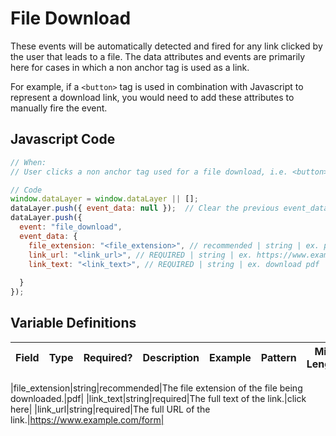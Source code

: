 # File Download

These events will be automatically detected and fired for any link clicked by the user that leads to a file. The data attributes and events are primarily here for cases in which a non anchor tag is used as a link. 

For example, if a `<button>` tag is used in combination with Javascript to represent a download link, you would need to add these attributes to manually fire the event.


## Javascript Code

```js
// When:
// User clicks a non anchor tag used for a file download, i.e. <button>

// Code
window.dataLayer = window.dataLayer || [];
dataLayer.push({ event_data: null });  // Clear the previous event_data object.
dataLayer.push({
  event: "file_download",
  event_data: {
    file_extension: "<file_extension>", // recommended | string | ex. pdf
    link_url: "<link_url>", // REQUIRED | string | ex. https://www.example.com/form
    link_text: "<link_text>", // REQUIRED | string | ex. download pdf
    
  }
});
```

## Variable Definitions

|Field|Type|Required?|Description|Example|Pattern|Min Length|Max Length|Minimum|Maximum|Multiple Of|
| --- | --- | --- | --- | --- | --- | --- | --- | --- | --- | --- |

|file_extension|string|recommended|The file extension of the file being downloaded.|pdf|
|link_text|string|required|The full text of the link.|click here|
|link_url|string|required|The full URL of the link.|https://www.example.com/form|

